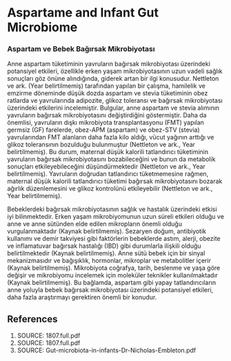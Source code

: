 # Aspartame and Infant Gut Microbiome

### Aspartam ve Bebek Bağırsak Mikrobiyotası

Anne aspartam tüketiminin yavruların bağırsak mikrobiyotası üzerindeki potansiyel etkileri, özellikle erken yaşam mikrobiyotasının uzun vadeli sağlık sonuçları göz önüne alındığında, giderek artan bir ilgi konusudur. Nettleton ve ark. (Year belirtilmemiş) tarafından yapılan bir çalışma, hamilelik ve emzirme döneminde düşük dozda aspartam ve stevia tüketiminin obez ratlarda ve yavrularında adipozite, glikoz toleransı ve bağırsak mikrobiyotası üzerindeki etkilerini incelemiştir. Bulgular, anne aspartam ve stevia alımının yavruların bağırsak mikrobiyotasını değiştirdiğini göstermiştir. Daha da önemlisi, yavruların dışkı mikrobiyota transplantasyonu (FMT) yapılan germsiz (GF) farelerde, obez-APM (aspartam) ve obez-STV (stevia) yavrularından FMT alanların daha fazla kilo aldığı, vücut yağının arttığı ve glikoz toleransının bozulduğu bulunmuştur (Nettleton ve ark., Year belirtilmemiş). Bu durum, maternal düşük kalorili tatlandırıcı tüketiminin yavruların bağırsak mikrobiyotasını bozabileceğini ve bunun da metabolik sonuçları etkileyebileceğini düşündürmektedir (Nettleton ve ark., Year belirtilmemiş). Yavruların doğrudan tatlandırıcı tüketmemesine rağmen, maternal düşük kalorili tatlandırıcı tüketimi bağırsak mikrobiyotasını bozarak ağırlık düzenlemesini ve glikoz kontrolünü etkileyebilir (Nettleton ve ark., Year belirtilmemiş).

Bebeklerdeki bağırsak mikrobiyotasının sağlık ve hastalık üzerindeki etkisi iyi bilinmektedir. Erken yaşam mikrobiyomunun uzun süreli etkileri olduğu ve anne ve anne sütünden elde edilen mikropların önemli olduğu vurgulanmaktadır (Kaynak belirtilmemiş). Sezaryen doğum, antibiyotik kullanımı ve demir takviyesi gibi faktörlerin bebeklerde astım, alerji, obezite ve inflamatuvar bağırsak hastalığı (IBD) gibi durumlarla ilişkili olduğu belirtilmektedir (Kaynak belirtilmemiş). Anne sütü bebek için bir sinyal mekanizmasıdır ve bağışıklık, hormonlar, mikroplar ve metabolitler içerir (Kaynak belirtilmemiş). Mikrobiyota coğrafya, tarih, beslenme ve yaşa göre değişir ve mikrobiyomu incelemek için moleküler teknikler kullanılmaktadır (Kaynak belirtilmemiş). Bu bağlamda, aspartam gibi yapay tatlandırıcıların anne yoluyla bebek bağırsak mikrobiyotası üzerindeki potansiyel etkileri, daha fazla araştırmayı gerektiren önemli bir konudur.


## References

1. SOURCE: 1807.full.pdf
2. SOURCE: 1807.full.pdf
3. SOURCE: Gut-microbiota-in-infants-Dr-Nicholas-Embleton.pdf
